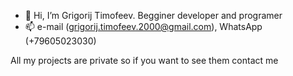 - 👋 Hi, I’m Grigorij Timofeev. Begginer developer and programer
- 📫 e-mail (grigorij.timofeev.2000@gmail.com), WhatsApp (+79605023030)

All my projects are private so if you want to see them contact me

<!---
GrigorijTimofeev/GrigorijTimofeev is a ✨ special ✨ repository because its `README.md` (this file) appears on your GitHub profile.
You can click the Preview link to take a look at your changes.
--->
